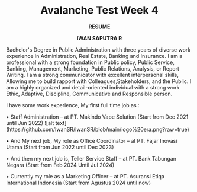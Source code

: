 <!DOCTYPE html>
<html>
<head>

</head>
<body>

<h1 style="text-align:center;">Avalanche Test Week 4</h1>
<p style="text-align:center;"><b>RESUME</b>
<p style="text-align:center;"><b>IWAN SAPUTRA R</b>


<p>Bachelor's Degree in Public Administration with three years of diverse work experience in Administration, Real Estate, Banking and Insurance. I am a professional with a strong foundation in Public policy, Public Service, Banking, Management, Marketing, Public Relations, Analysis, or Report Writing. I am a strong communicator with excellent interpersonal skills, Allowing me to build rapport with Colleagues,Stakeholders, and the Public. I am a highly organized and detail-oriented individual with a strong work Ethic,
Adaptive, Discipline, Communicative and Responsible person. </p2>

<p>I have some work experience, My first full time job as :</p3>
<p>•	Staff Administration – at PT. Makindo Vape Solution (Start from Dec 2021 until Jun 2022)</p4> ![alt text](https://github.com/IwanSR/IwanSR/blob/main/logo%20era.png?raw=true)
<p>•	And My next job, My role as Office Coordinator – at PT. Fajar Inovasi Utama (Start from Jun 2022 until Dec 2023)</p5>
<p>•	And then my next job is, Teller Service Staff – at PT. Bank Tabungan Negara (Start from Feb 2024 Until Jul 2024)</p6>
<p>•	Currently my role as a Marketing Officer – at PT. Asuransi Etiqa International Indonesia (Start from Agustus 2024 until now)</p7>



</html>
